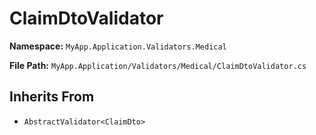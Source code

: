 # ClaimDtoValidator

**Namespace:** `MyApp.Application.Validators.Medical`

**File Path:** `MyApp.Application/Validators/Medical/ClaimDtoValidator.cs`

## Inherits From

- `AbstractValidator<ClaimDto>`

